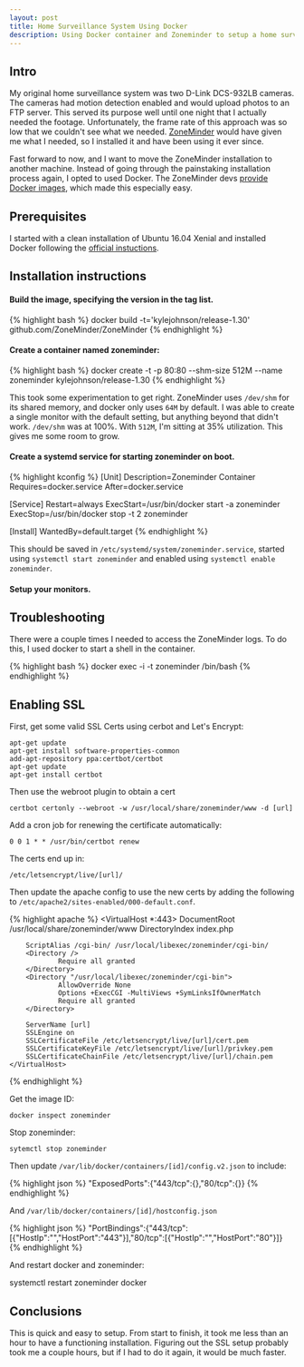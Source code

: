 ```yaml
---
layout: post
title: Home Surveillance System Using Docker
description: Using Docker container and Zoneminder to setup a home surveillance system
---
```


## Intro

My original home surveillance system was two D-Link DCS-932LB cameras.
The cameras had motion detection enabled and would upload photos to an FTP server.
This served its purpose well until one night that I actually needed the footage.
Unfortunately, the frame rate of this approach was so low that we couldn't see what we needed.
[ZoneMinder](https://zoneminder.com/) would have given me what I needed, so I installed it and have been using it ever since.

Fast forward to now, and I want to move the ZoneMinder installation to another machine.
Instead of going through the painstaking installation process again, I opted to used Docker.
The ZoneMinder devs [provide Docker images](https://github.com/ZoneMinder/ZoneMinder/wiki/Docker), which made this especially easy.

## Prerequisites

I started with a clean installation of Ubuntu 16.04 Xenial and installed Docker following the [official instuctions](https://store.docker.com/editions/community/docker-ce-server-ubuntu?tab=description).

## Installation instructions

#### Build the image, specifying the version in the tag list.

{% highlight bash %}
docker build -t='kylejohnson/release-1.30' github.com/ZoneMinder/ZoneMinder
{% endhighlight %}

#### Create a container named zoneminder:

{% highlight bash %}
docker create -t -p 80:80  --shm-size 512M --name zoneminder kylejohnson/release-1.30
{% endhighlight %}

This took some experimentation to get right.  ZoneMinder uses `/dev/shm` for its shared memory, and docker only uses `64M` by default.  I was able to create a single monitor with the default setting, but anything beyond that didn't work.  `/dev/shm` was at 100%.  With `512M`, I'm sitting at 35% utilization.  This gives me some room to grow.   

#### Create a systemd service for starting zoneminder on boot.

{% highlight kconfig %}
[Unit]
Description=Zoneminder Container
Requires=docker.service
After=docker.service

[Service]
Restart=always
ExecStart=/usr/bin/docker start -a zoneminder
ExecStop=/usr/bin/docker stop -t 2 zoneminder

[Install]
WantedBy=default.target
{% endhighlight %}


This should be saved in `/etc/systemd/system/zoneminder.service`, started using `systemctl start zoneminder` and enabled using `systemctl enable zoneminder`.

#### Setup your monitors.

## Troubleshooting

There were a couple times I needed to access the ZoneMinder logs.  To do this, I used docker to start a shell in the container.

{% highlight bash %}
docker exec -i -t zoneminder /bin/bash
{% endhighlight %}

## Enabling SSL

First, get some valid SSL Certs using cerbot and Let's Encrypt:

    apt-get update
    apt-get install software-properties-common
    add-apt-repository ppa:certbot/certbot
    apt-get update
    apt-get install certbot
    
Then use the webroot plugin to obtain a cert

    certbot certonly --webroot -w /usr/local/share/zoneminder/www -d [url]

Add a cron job for renewing the certificate automatically:

    0 0 1 * * /usr/bin/certbot renew

The certs end up in:

    /etc/letsencrypt/live/[url]/

Then update the apache config to use the new certs by adding the following to `/etc/apache2/sites-enabled/000-default.conf`.


{% highlight apache %}
    <VirtualHost *:443>
        DocumentRoot /usr/local/share/zoneminder/www
        DirectoryIndex index.php

        ScriptAlias /cgi-bin/ /usr/local/libexec/zoneminder/cgi-bin/
        <Directory />
                Require all granted
        </Directory>
        <Directory "/usr/local/libexec/zoneminder/cgi-bin">
                AllowOverride None
                Options +ExecCGI -MultiViews +SymLinksIfOwnerMatch
                Require all granted
        </Directory>

        ServerName [url]
        SSLEngine on
        SSLCertificateFile /etc/letsencrypt/live/[url]/cert.pem
        SSLCertificateKeyFile /etc/letsencrypt/live/[url]/privkey.pem
        SSLCertificateChainFile /etc/letsencrypt/live/[url]/chain.pem
    </VirtualHost>
{% endhighlight %}

Get the image ID:

    docker inspect zoneminder

Stop zoneminder:

    sytemctl stop zoneminder

Then update `/var/lib/docker/containers/[id]/config.v2.json` to include:

{% highlight json %}
"ExposedPorts":{"443/tcp":{},"80/tcp":{}}
{% endhighlight %}

And `/var/lib/docker/containers/[id]/hostconfig.json`

{% highlight json %}
"PortBindings":{"443/tcp":[{"HostIp":"","HostPort":"443"}],"80/tcp":[{"HostIp":"","HostPort":"80"}]}
{% endhighlight %}

And restart docker and zoneminder:

   systemctl restart zoneminder docker

## Conclusions

This is quick and easy to setup.  From start to finish, it took me less than an hour to have a functioning installation.  Figuring out the SSL setup probably took me a couple hours, but if I had to do it again, it would be much faster. 

